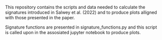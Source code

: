 This repository contains the scripts and data needed to calculate the signatures introduced in Salwey et al. (2022) and to produce plots alligned with those presented in the paper. 

Signature functions are presented in signature_functions.py and this script is called upon in the assosiated jupyter notebook to produce plots. 
